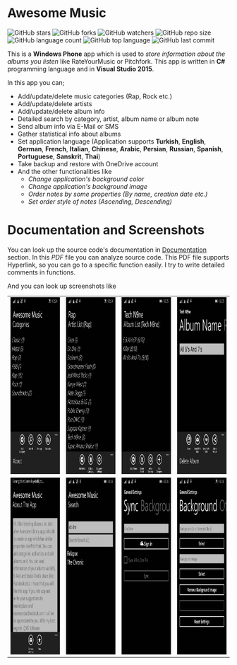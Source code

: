 # Awesome Music

![GitHub stars](https://img.shields.io/github/stars/coderserdar/AwesomeMusic?style=social) ![GitHub forks](https://img.shields.io/github/forks/coderserdar/AwesomeMusic?style=social) ![GitHub watchers](https://img.shields.io/github/watchers/coderserdar/AwesomeMusic?style=social) ![GitHub repo size](https://img.shields.io/github/repo-size/coderserdar/AwesomeMusic?style=plastic) ![GitHub language count](https://img.shields.io/github/languages/count/coderserdar/AwesomeMusic?style=plastic) ![GitHub top language](https://img.shields.io/github/languages/top/coderserdar/AwesomeMusic?style=plastic) ![GitHub last commit](https://img.shields.io/github/last-commit/coderserdar/AwesomeMusic?color=red&style=plastic)

This is a **Windows Phone** app which is used to *store information about the albums you listen* like RateYourMusic or Pitchfork.
This app is written in **C#** programming language and in **Visual Studio 2015**. 

In this app you can;

 - Add/update/delete music categories (Rap, Rock etc.)
 - Add/update/delete artists
 - Add/update/delete album info
 - Detailed search by category, artist, album name or album note
 - Send album info via E-Mail or SMS
 - Gather statistical info about albums
 - Set application language (Application supports **Turkish**, **English**, **German**, **French**, **Italian**, **Chinese**, **Arabic**, **Persian**, **Russian**, **Spanish**, **Portuguese**, **Sanskrit**, **Thai**)
 - Take backup and restore with OneDrive account
 - And the other functionalities like
	 - *Change application's background color*
	 - *Change application's background image*
    - *Order notes by some properties (By name, creation date etc.)* 
    - *Set order style of notes (Ascending, Descending)* 
	
# Documentation and Screenshots

You can look up the source code's documentation in [Documentation](https://github.com/coderserdar/AwesomeMusic/blob/main/Documentation/AwesomeMusic.pdf) section. In this *PDF* file you can analyze source code. This PDF file supports Hyperlink, so you can go to a specific function easily. I try to write detailed comments in functions.

And you can look up screenshots like 

<table>
   <tr>
      <td><img src="https://github.com/coderserdar/AwesomeMusic/blob/main/Screenshots/App_Screens_01.png?raw=true" width="240" height="400"></td>
      <td><img src="https://github.com/coderserdar/AwesomeMusic/blob/main/Screenshots/App_Screens_02.png?raw=true" width="240" height="400"></td>
      <td><img src="https://github.com/coderserdar/AwesomeMusic/blob/main/Screenshots/App_Screens_03.png?raw=true" width="240" height="400"></td>
      <td><img src="https://github.com/coderserdar/AwesomeMusic/blob/main/Screenshots/App_Screens_04.png?raw=true" width="240" height="400"></td>
   </tr>
   <tr>
      <td><img src="https://github.com/coderserdar/AwesomeMusic/blob/main/Screenshots/App_Screens_05.png?raw=true" width="240" height="400"></td>
      <td><img src="https://github.com/coderserdar/AwesomeMusic/blob/main/Screenshots/App_Screens_06.png?raw=true" width="240" height="400"></td>
      <td><img src="https://github.com/coderserdar/AwesomeMusic/blob/main/Screenshots/App_Screens_07.png?raw=true" width="240" height="400"></td>
      <td><img src="https://github.com/coderserdar/AwesomeMusic/blob/main/Screenshots/App_Screens_08.png?raw=true" width="240" height="400"></td>
   </tr>
</table>
